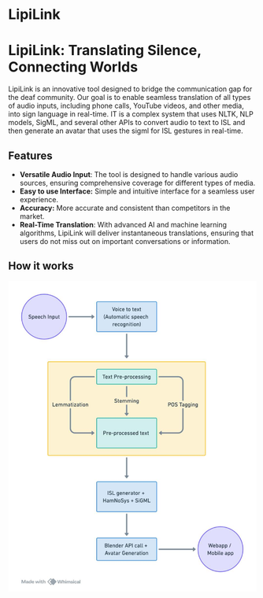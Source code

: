 # LipiLink
# LipiLink: Translating Silence, Connecting Worlds

LipiLink is an innovative tool designed to bridge the communication gap for the deaf community. Our goal is to enable seamless translation of all types of audio inputs, including phone calls, YouTube videos, and other media, into sign language in real-time. IT is a complex system that uses NLTK, NLP models, SigML, and several other APIs to convert audio to text to ISL and then generate an avatar that uses the sigml for ISL gestures in real-time. 

## Features

- **Versatile Audio Input**: The tool is designed to handle various audio sources, ensuring comprehensive coverage for different types of media.
- **Easy to use Interface:** Simple and intuitive interface for a seamless user experience.
- **Accuracy:** More accurate and consistent than competitors in the market.
- **Real-Time Translation**: With advanced AI and machine learning algorithms, LipiLink will deliver instantaneous translations, ensuring that users do not miss out on important conversations or information.

## How it works

<p align="center">
  <img src="flowchart.jpg" alt="LipiLinkWorkFlow" />
</p>
